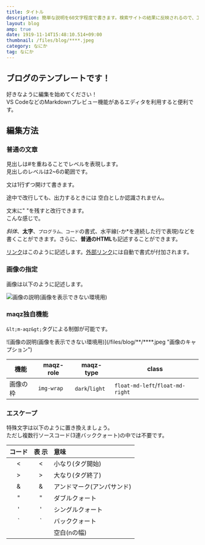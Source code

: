 ```yaml
---
title: タイトル
description: 簡単な説明を60文字程度で書きます。検索サイトの結果に反映されるので、工夫しましょう。
layout: blog
amp: true
date: 1919-11-14T15:48:10.514+09:00
thumbnail: /files/blog/****.jpeg
category: なにか
tag: なにか
---
```


## ブログのテンプレートです！

好きなように編集を始めてください！  
VS CodeなどのMarkdownプレビュー機能があるエディタを利用すると便利です。



## 編集方法

### 普通の文章

見出しは#を重ねることでレベルを表現します。  
見出しのレベルは2~6の範囲です。

文は1行ずつ開けて書きます。

途中で改行しても、出力するときには
空白としか認識されません。

文末に"  "を残すと改行できます。  
こんな感じで。

*斜*_体_、**太**__字__、`プログラム、コード`の書式、水平線(-か*を連続した行で表現)などを書くことができます。さらに、<b>普通のHTML</b>も記述することができます。

[リンク](../hoge/)はこのように記述します。[外部リンク](https://example.com)には自動で書式が付加されます。

### 画像の指定

画像は以下のように記述します。

![画像の説明(画像を表示できない環境用)](/files/blog/**/****.jpeg)

### maqz独自機能

`&lt;m-aqz&gt;`タグによる制御が可能です。

<m-aqz maqz-role="img-wrap" maqz-type="dark" class="float-md-left">
![画像の説明(画像を表示できない環境用)](/files/blog/**/****.jpeg "画像のキャプション")</m-aqz>

| 機能     | maqz-role | maqz-type    | class                          |
|----------|-----------|--------------|--------------------------------|
|画像の枠  |`img-wrap` |`dark`/`light`|`float-md-left`/`float-md-right`|

### エスケープ

特殊文字は以下のように置き換えましょう。  
ただし複数行ソースコード(3連バッククォート)の中では不要です。

| コード |表 示| 意味                       |
|:------:|:---:|:---------------------------|
|&lt;    |  <  |小なり(タグ開始)            |
|&gt;    |  >  |大なり(タグ終了)            |
|&amp;   |  &  |アンドマーク(アンパサンド)  |
|&quot;  |  "  |ダブルクォート              |
|&#39;   |  '  |シングルクォート            |
|&#x60;  |  `  |バッククォート              |
|&nbsp;  |     |空白(nの幅)                 |